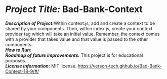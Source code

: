 
# <h1><strong><em>Project Title:</em></strong> Bad-Bank-Context</H1>
<strong><em>Description of Project:</em></strong>Within context.js, add and create a context to be shared by your components. Then, within index.js, create your context provider tag which will take an initial value. Remember, the context comes with a provider that takes value and that value is passed to the other components.<br>
<strong><em>How to Run:</em></strong>  <br>
<strong><em>Roadmap of future improvements:</em></strong>  This project is for educational purposes. <br>
<strong><em>License information:</em></strong>  MIT license. 
https://verson-tech.github.io/Bad-Bank-Context-18-9/#/
